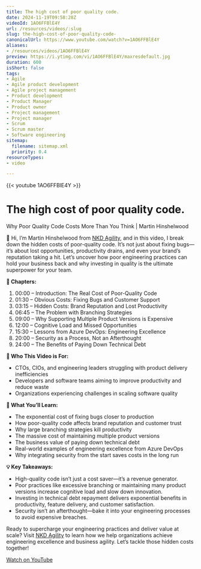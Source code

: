 ```yaml
---
title: The high cost of poor quality code.
date: 2024-11-19T09:58:28Z
videoId: 1AO6FFBlE4Y
url: /resources/videos/:slug
slug: the-high-cost-of-poor-quality-code-
canonicalUrl: https://www.youtube.com/watch?v=1AO6FFBlE4Y
aliases:
- /resources/videos/1AO6FFBlE4Y
preview: https://i.ytimg.com/vi/1AO6FFBlE4Y/maxresdefault.jpg
duration: 600
isShort: false
tags:
- Agile
- Agile product development
- Agile project management
- Product development
- Product Manager
- Product owner
- Project management
- Project manager
- Scrum
- Scrum master
- Software engineering
sitemap:
  filename: sitemap.xml
  priority: 0.4
resourceTypes:
- video

---
```

{{< youtube 1AO6FFBlE4Y >}}

# The high cost of poor quality code.

Why Poor Quality Code Costs More Than You Think | Martin Hinshelwood

👋 Hi, I’m Martin Hinshelwood from [NKD Agility](https://www.nkdagility.com), and in this video, I break down the hidden costs of poor-quality code. It’s not just about fixing bugs—it’s about lost opportunities, productivity drains, and even your brand’s reputation taking a hit. Let’s uncover how poor engineering practices can hold your business back and why investing in quality is the ultimate superpower for your team.

**📌 Chapters:**

1. 00:00 – Introduction: The Real Cost of Poor-Quality Code  
2. 01:30 – Obvious Costs: Fixing Bugs and Customer Support  
3. 03:15 – Hidden Costs: Brand Reputation and Lost Productivity  
4. 06:45 – The Problem with Branching Strategies  
5. 09:00 – Why Supporting Multiple Product Versions is Expensive  
6. 12:00 – Cognitive Load and Missed Opportunities  
7. 15:30 – Lessons from Azure DevOps: Engineering Excellence  
8. 20:00 – Security as a Process, Not an Afterthought  
9. 24:00 – The Benefits of Paying Down Technical Debt  

**🎯 Who This Video is For:**

- CTOs, CIOs, and engineering leaders struggling with product delivery inefficiencies  
- Developers and software teams aiming to improve productivity and reduce waste  
- Organizations experiencing challenges in scaling software quality  

**📖 What You’ll Learn:**

- The exponential cost of fixing bugs closer to production  
- How poor-quality code affects brand reputation and customer trust  
- Why large branching strategies kill productivity  
- The massive cost of maintaining multiple product versions  
- The business value of paying down technical debt  
- Real-world examples of engineering excellence from Azure DevOps  
- Why integrating security from the start saves costs in the long run  

**💡 Key Takeaways:**

- High-quality code isn’t just a cost saver—it’s a revenue generator.  
- Poor practices like excessive branching or maintaining many product versions increase cognitive load and slow down innovation.  
- Investing in technical debt repayment delivers exponential benefits in productivity, feature delivery, and customer satisfaction.  
- Security isn’t an afterthought—bake it into your engineering processes to avoid expensive breaches.

Ready to supercharge your engineering practices and deliver value at scale? Visit [NKD Agility](https://www.nkdagility.com) to learn how we help organizations achieve engineering excellence and business agility. Let’s tackle those hidden costs together!

[Watch on YouTube](https://www.youtube.com/watch?v=1AO6FFBlE4Y)


